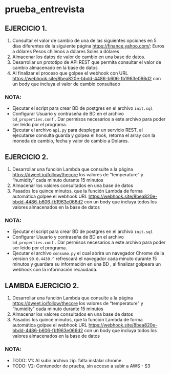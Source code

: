 # prueba_entrevista

## EJERCICIO 1.
1. Consultar el valor de cambio de una de las siguientes opciones en 5 días diferentes de la
siguiente página https://finance.yahoo.com/:
Euros a dólares
Pesos chilenos a dólares
Soles a dólares
2. Almacenar los datos de valor de cambio en una base de datos.
3. Desarrollar un prototipo de API REST que permita consultar el valor de cambio almacenado
en la base de datos
4. Al finalizar el proceso que golpee el webhook con URL
https://webhook.site/8bea820e-bbdd-4486-b606-fb1963e066d2 con un body que incluya el valor
de cambio consultado

### NOTA: 
- Ejecutar  el script para crear BD de postgres en el archivo `init.sql`
- Configurar Usuario y contraseña de BD en el archivo `bd_properties.conf` .  Dar permisos necesarios a este archivo para poder ser leido por el programa.
- Ejecutar el archivo `api.py` para  desplegar un servicio REST, al ejecutarse consulta guarda y golpea el hook, retorna el array con la moneda de cambio, fecha y valor de cambio a Dolares.

## EJERCICIO 2.
1. Desarrollar una función Lambda que consulte a la página https://dweet.io/follow/thecore los
valores de “temperature” y “humidity” cada minuto durante 15 minutos
2. Almacenar los valores consultados en una base de datos
3. Pasados los quince minutos, que la función Lambda de forma automática golpee el webhook
URL https://webhook.site/8bea820e-bbdd-4486-b606-fb1963e066d2 con un body que
incluya todos los valores almacenados en la base de datos

### NOTA: 
- Ejecutar  el script para crear BD de postgres en el archivo `init.sql`
- Configurar Usuario y contraseña de BD en el archivo `bd_properties.conf` .  Dar permisos necesarios a este archivo para poder ser leido por el programa.
- Ejecutar el archivo `consumo.py` el cual abrira un navegador Chrome de la version `90.0.4430.^` refrescará el navegador cada minuto durante 15 minutos  y guardara su información en una BD , al finalizar golpeara un webhook con la información recaudada.

## LAMBDA EJERCICIO 2.
1. Desarrollar una función Lambda que consulte a la página https://dweet.io/follow/thecore los
valores de “temperature” y “humidity” cada minuto durante 15 minutos
2. Almacenar los valores consultados en una base de datos
3. Pasados los quince minutos, que la función Lambda de forma automática golpee el webhook
URL https://webhook.site/8bea820e-bbdd-4486-b606-fb1963e066d2 con un body que
incluya todos los valores almacenados en la base de datos

### NOTA: 
- TODO: V1: Al subir archivo zip. falta instalar chrome.
- TODO: V2: Contenedor de prueba, sin acceso a subir a AWS - S3
